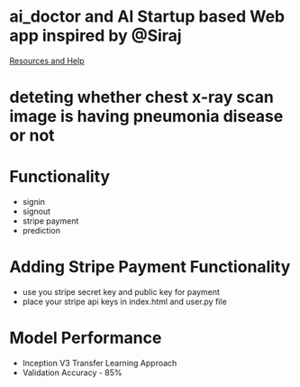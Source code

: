 # ai_doctor and AI Startup based Web app inspired by @Siraj

[Resources and Help](https://github.com/llSourcell/AI_Startup_Prototype)

# deteting whether chest x-ray scan image is having pneumonia disease or not 


# Functionality
- signin
- signout
- stripe payment
- prediction

# Adding Stripe Payment Functionality
- use you stripe secret key and public key for payment
- place your stripe api keys in index.html and user.py file


# Model Performance

- Inception V3 Transfer Learning Approach
- Validation Accuracy - 85%


